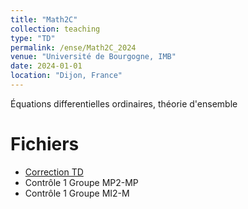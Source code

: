 ```yaml
---
title: "Math2C"
collection: teaching
type: "TD"
permalink: /ense/Math2C_2024
venue: "Université de Bourgogne, IMB"
date: 2024-01-01
location: "Dijon, France"
---
```


Équations differentielles ordinaires, théorie d'ensemble


Fichiers
======
* [Correction TD](https://irosassoto.github.io/files/Math2C-2.pdf)
* Contrôle 1 Groupe MP2-MP
* Contrôle 1 Groupe MI2-M
